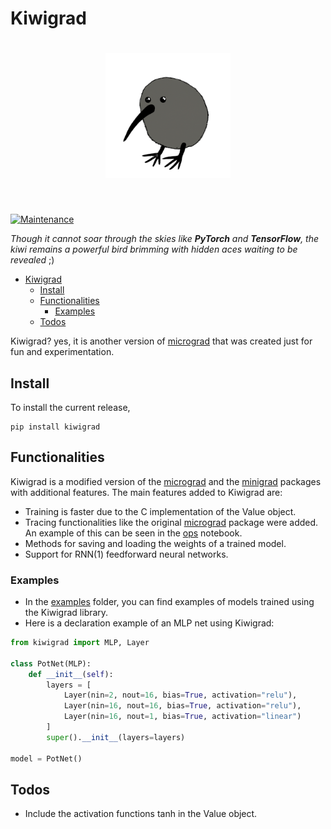 # Kiwigrad

<h1 align="center">
<img src="logo.png" width="200">
</h1><br>

[![Maintenance](https://img.shields.io/badge/Maintained%3F-yes-green.svg)](https://GitHub.com/Naereen/StrapDown.js/graphs/commit-activity) 

*Though it cannot soar through the skies like **PyTorch** and **TensorFlow**, the kiwi remains a powerful bird brimming with hidden aces waiting to be revealed* ;)

- [Kiwigrad](#kiwigrad)
  - [Install](#install)
  - [Functionalities](#functionalities)
    - [Examples](#examples)
  - [Todos](#todos)

Kiwigrad? yes, it is another version of [micrograd](https://github.com/karpathy/micrograd) that was created just for fun and experimentation.

## Install 

To install the current release,

```console
pip install kiwigrad
```

## Functionalities 

Kiwigrad is a modified version of the [micrograd](https://github.com/karpathy/micrograd) and the [minigrad](https://github.com/goktug97/minigrad) packages with additional features. The main features added to Kiwigrad are:

* Training is faster due to the C implementation of the Value object.
* Tracing functionalities like the original [micrograd](https://github.com/karpathy/micrograd) package were added. An example of this can be seen in the [ops](examples/ops.ipynb) notebook.
* Methods for saving and loading the weights of a trained model.
* Support for RNN(1) feedforward neural networks.

### Examples

* In the [examples](examples/) folder, you can find examples of models trained using the Kiwigrad library.
* Here is a declaration example of an MLP net using Kiwigrad:
  
```python 
from kiwigrad import MLP, Layer

class PotNet(MLP):
    def __init__(self):
        layers = [
            Layer(nin=2, nout=16, bias=True, activation="relu"),
            Layer(nin=16, nout=16, bias=True, activation="relu"),
            Layer(nin=16, nout=1, bias=True, activation="linear")
        ]
        super().__init__(layers=layers)

model = PotNet()
```

## Todos

* Include the activation functions tanh in the Value object.